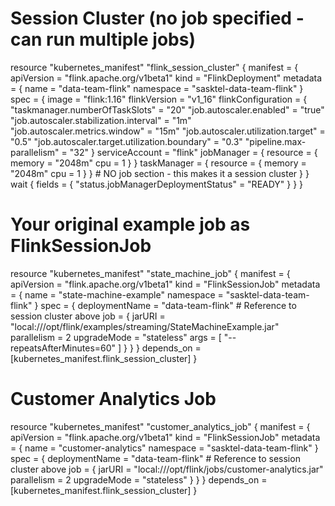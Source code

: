 # Session Cluster (no job specified - can run multiple jobs)
resource "kubernetes_manifest" "flink_session_cluster" {
  manifest = {
    apiVersion = "flink.apache.org/v1beta1"
    kind       = "FlinkDeployment"
    metadata = {
      name      = "data-team-flink"
      namespace = "sasktel-data-team-flink"
    }
    spec = {
      image        = "flink:1.16"
      flinkVersion = "v1_16"
      flinkConfiguration = {
        "taskmanager.numberOfTaskSlots"              = "20"
        "job.autoscaler.enabled"                     = "true"
        "job.autoscaler.stabilization.interval"      = "1m"
        "job.autoscaler.metrics.window"              = "15m"
        "job.autoscaler.utilization.target"          = "0.5"
        "job.autoscaler.target.utilization.boundary" = "0.3"
        "pipeline.max-parallelism"                   = "32"
      }
      serviceAccount = "flink"
      jobManager = {
        resource = {
          memory = "2048m"
          cpu    = 1
        }
      }
      taskManager = {
        resource = {
          memory = "2048m"
          cpu    = 1
        }
      }
      # NO job section - this makes it a session cluster
    }
  }
  wait {
    fields = {
      "status.jobManagerDeploymentStatus" = "READY"
    }
  }
}

# Your original example job as FlinkSessionJob
resource "kubernetes_manifest" "state_machine_job" {
  manifest = {
    apiVersion = "flink.apache.org/v1beta1"
    kind       = "FlinkSessionJob"
    metadata = {
      name      = "state-machine-example"
      namespace = "sasktel-data-team-flink"
    }
    spec = {
      deploymentName = "data-team-flink"  # Reference to session cluster above
      job = {
        jarURI      = "local:///opt/flink/examples/streaming/StateMachineExample.jar"
        parallelism = 2
        upgradeMode = "stateless"
        args = [
          "--repeatsAfterMinutes=60"
        ]
      }
    }
  }
  depends_on = [kubernetes_manifest.flink_session_cluster]
}

# Customer Analytics Job
resource "kubernetes_manifest" "customer_analytics_job" {
  manifest = {
    apiVersion = "flink.apache.org/v1beta1"
    kind       = "FlinkSessionJob"
    metadata = {
      name      = "customer-analytics"
      namespace = "sasktel-data-team-flink"
    }
    spec = {
      deploymentName = "data-team-flink"  # Reference to session cluster above
      job = {
        jarURI      = "local:///opt/flink/jobs/customer-analytics.jar"
        parallelism = 2
        upgradeMode = "stateless"
      }
    }
  }
  depends_on = [kubernetes_manifest.flink_session_cluster]
}